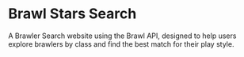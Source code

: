 # Brawl Stars Search
 A Brawler Search website using the Brawl API, designed to help users explore brawlers by class and find the best match for their play style.

